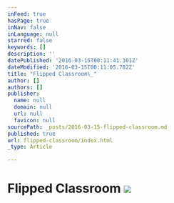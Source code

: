```yaml
---
inFeed: true
hasPage: true
inNav: false
inLanguage: null
starred: false
keywords: []
description: ''
datePublished: '2016-03-15T00:11:41.301Z'
dateModified: '2016-03-15T00:11:05.782Z'
title: "Flipped Classroom\_"
author: []
authors: []
publisher:
  name: null
  domain: null
  url: null
  favicon: null
sourcePath: _posts/2016-03-15-flipped-classroom.md
published: true
url: flipped-classroom/index.html
_type: Article

---
```

# Flipped Classroom ![](https://the-grid-user-content.s3-us-west-2.amazonaws.com/0aaaecf6-8cbd-4361-b02b-9bc0f41b60e1.jpg)